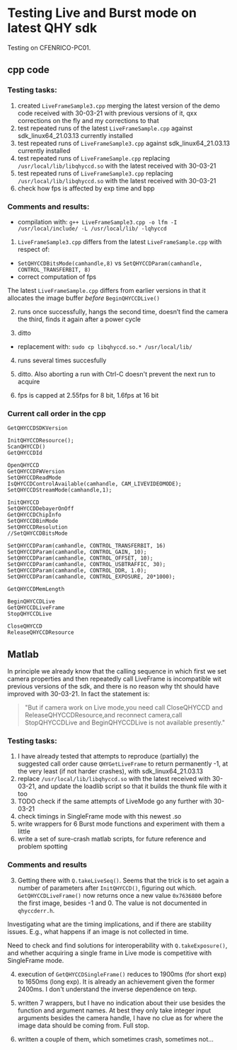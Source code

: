 # Testing Live and Burst mode on latest QHY sdk

Testing on CFENRICO-PC01.

## cpp code

### Testing tasks:

1. created `LiveFrameSample3.cpp` merging the latest version of the demo code received with 30-03-21
  with previous versions of it, qxx corrections on the fly and my corrections to that
2. test repeated runs of the latest `LiveFrameSample.cpp` against sdk_linux64_21.03.13 currently installed
3. test repeated runs of `LiveFrameSample3.cpp` against sdk_linux64_21.03.13 currently installed
4. test repeated runs of `LiveFrameSample.cpp` replacing `/usr/local/lib/libqhyccd.so` with the
   latest received with 30-03-21
5. test repeated runs of `LiveFrameSample3.cpp` replacing `/usr/local/lib/libqhyccd.so` with the
   latest received with 30-03-21
6. check how fps is affected by exp time and bpp

### Comments and results:

+ compilation with:
`g++ LiveFrameSample3.cpp -o lfm -I /usr/local/include/ -L /usr/local/lib/ -lqhyccd`

1) `LiveFrameSample3.cpp` differs from the latest `LiveFrameSample.cpp` with respect of:

+ `SetQHYCCDBitsMode(camhandle,8)` vs `SetQHYCCDParam(camhandle, CONTROL_TRANSFERBIT, 8)`
+ correct computation of fps

The latest `LiveFrameSample.cpp` differs from earlier versions in that it allocates the image buffer
  _before_ `BeginQHYCCDLive()`

2) runs once successfully, hangs the second time, doesn’t find the camera the third, finds it again after a power cycle

3) ditto

+ replacement with:
`sudo cp libqhyccd.so.* /usr/local/lib/`

4) runs several times succesfully

5) ditto. Also aborting a run with Ctrl-C doesn't prevent the next run to acquire

6) fps is capped at 2.55fps for 8 bit, 1.6fps at 16 bit

### Current call order in the cpp

```
GetQHYCCDSDKVersion

InitQHYCCDResource();
ScanQHYCCD()
GetQHYCCDId

OpenQHYCCD
GetQHYCCDFWVersion
SetQHYCCDReadMode
IsQHYCCDControlAvailable(camhandle, CAM_LIVEVIDEOMODE);
SetQHYCCDStreamMode(camhandle,1);

InitQHYCCD
SetQHYCCDDebayerOnOff
GetQHYCCDChipInfo
SetQHYCCDBinMode
SetQHYCCDResolution
//SetQHYCCDBitsMode

SetQHYCCDParam(camhandle, CONTROL_TRANSFERBIT, 16)
SetQHYCCDParam(camhandle, CONTROL_GAIN, 10);
SetQHYCCDParam(camhandle, CONTROL_OFFSET, 10);
SetQHYCCDParam(camhandle, CONTROL_USBTRAFFIC, 30);
SetQHYCCDParam(camhandle, CONTROL_DDR, 1.0);
SetQHYCCDParam(camhandle, CONTROL_EXPOSURE, 20*1000);

GetQHYCCDMemLength

BeginQHYCCDLive
GetQHYCCDLiveFrame
StopQHYCCDLive

CloseQHYCCD
ReleaseQHYCCDResource
```

## Matlab

In principle we already know that the calling sequence in which first we set camera properties and then
repeatedly call LiveFrame is incompatible wit previous versions of the sdk, and there is no reason why
tht should have improved with 30-03-21. In fact the statement is:

>    "But if camera work on Live mode,you need call CloseQHYCCD and ReleaseQHYCCDResource,and
>     reconnect camera,call    StopQHYCCDLive and BeginQHYCCDLive is not available presently."

### Testing tasks:

1. I have already tested that attempts to reproduce (partially) the suggested call order cause
  `QHYGetLiveFrame` to return permanently -1, at the very least (if not harder crashes), with
  sdk_linux64_21.03.13
2. replace `/usr/local/lib/libqhyccd.so` with the latest received with 30-03-21, and update
  the loadlib script so that it builds the thunk file with it too
3. TODO check if the same attempts of LiveMode go any further with 30-03-21
4. check timings in SingleFrame mode with this newest .so
5. write wrappers for 6 Burst mode functions and experiment with them a little
6. write a set of sure-crash matlab scripts, for future reference and
   problem spotting

### Comments and results

3) Getting there with `Q.takeLiveSeq()`. Seems that the trick is to set again a number 
  of parameters after `InitQHYCCD()`, figuring out which.
  `GetQHYCCDLiveFrame()` now returns once a new value `0x7636800` before the first image, 
  besides -1 and 0. The value is not documented in `qhyccderr.h`.

  Investigating what are the timing implications, and if there are stability issues. E.g.,
  what happens if an image is not collected in time.

  Need to check and find solutions for
  interoperability with `Q.takeExposure()`, and whether acquiring a single frame in Live
  mode is competitive
  with SingleFrame mode.

4) execution of `GetQHYCCDSingleFrame()` reduces to 1900ms (for short exp) to 1650ms (long exp).
   It is already an achievement given the former 2400ms. I don't understand the inverse 
   dependence on texp.

5) written 7 wrappers, but I have no indication about their use besides the function and argument names.
   At best they only take integer input arguments besides the camera handle, I have no clue
   as for where the image data should be coming from. Full stop.

6) written a couple of them, which sometimes crash, sometimes not...